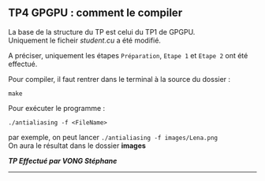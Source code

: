 ## TP4 GPGPU : comment le compiler

La base de la structure du TP est celui du TP1 de GPGPU.  
Uniquement le ficheir *student.cu* a été modifié.

A préciser, uniquement les étapes `Préparation`, `Etape 1` et `Etape 2` ont été effectué.

Pour compiler, il faut rentrer dans le terminal à la source du dossier :
````
make
````

Pour exécuter le programme :
````
./antialiasing -f <FileName>
````
par exemple, on peut lancer `./antialiasing -f images/Lena.png`  
On aura le résultat dans le dossier **images**

***TP Effectué par VONG Stéphane***  
****